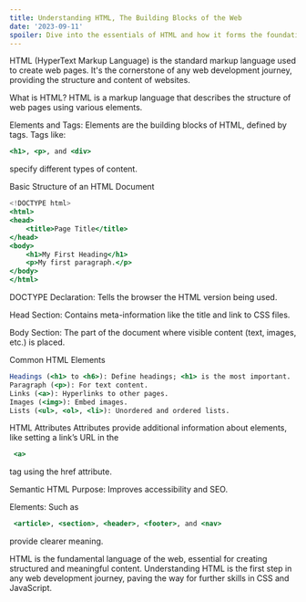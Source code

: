 ```yaml
---
title: Understanding HTML, The Building Blocks of the Web
date: '2023-09-11'
spoiler: Dive into the essentials of HTML and how it forms the foundation of web content.
---
```


HTML (HyperText Markup Language) is the standard markup language used to create web pages. It's the cornerstone of any web development journey, providing the structure and content of websites.

What is HTML?
HTML is a markup language that describes the structure of web pages using various elements.

Elements and Tags: Elements are the building blocks of HTML, defined by tags. Tags like: 
```jsx
<h1>, <p>, and <div> 
```
specify different types of content.

Basic Structure of an HTML Document
```jsx 
<!DOCTYPE html>
<html>
<head>
    <title>Page Title</title>
</head>
<body>
    <h1>My First Heading</h1>
    <p>My first paragraph.</p>
</body>
</html>
```
DOCTYPE Declaration: Tells the browser the HTML version being used.

Head Section: Contains meta-information like the title and link to CSS files.

Body Section: The part of the document where visible content (text, images, etc.) is placed.

Common HTML Elements
```jsx
Headings (<h1> to <h6>): Define headings; <h1> is the most important.
Paragraph (<p>): For text content.
Links (<a>): Hyperlinks to other pages.
Images (<img>): Embed images.
Lists (<ul>, <ol>, <li>): Unordered and ordered lists.
```

HTML Attributes
Attributes provide additional information about elements, like setting a link’s URL in the
```jsx
 <a> 
 ```
 tag using the href attribute.

Semantic HTML
Purpose: Improves accessibility and SEO.

Elements: Such as 
```jsx
 <article>, <section>, <header>, <footer>, and <nav> 
```
provide clearer meaning.

HTML is the fundamental language of the web, essential for creating structured and meaningful content. Understanding HTML is the first step in any web development journey, paving the way for further skills in CSS and JavaScript.